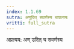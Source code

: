 ```yaml
---
index: 1.1.69
sutra: अणुदित् सवर्णस्य चाप्रत्ययः
vritti: full_sutra
---
```


अप्रत्यय: अण् उदित् च सवर्णस्य 